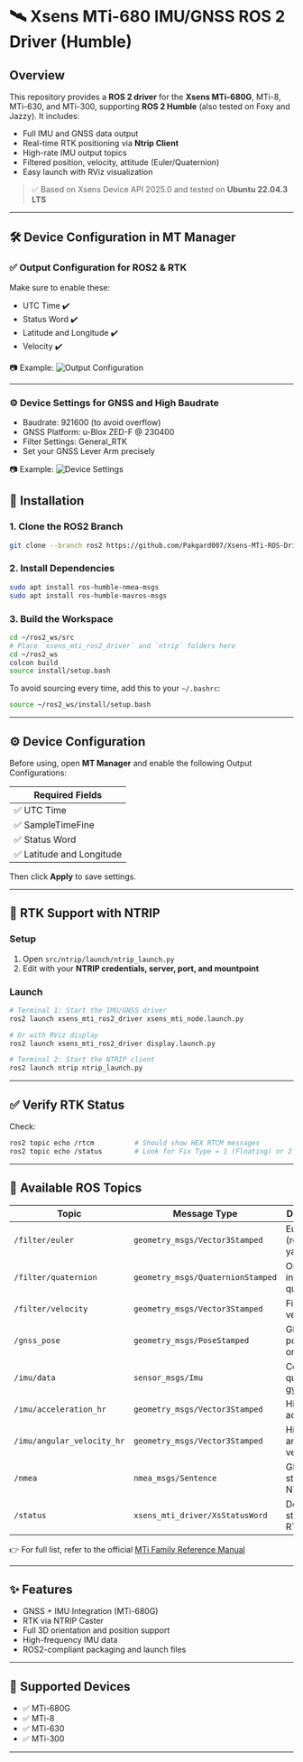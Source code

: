 

# 🛰️ Xsens MTi-680 IMU/GNSS ROS 2 Driver (Humble)

## Overview

This repository provides a **ROS 2 driver** for the **Xsens MTi-680G**, MTi-8, MTi-630, and MTi-300, supporting **ROS 2 Humble** (also tested on Foxy and Jazzy). It includes:

* Full IMU and GNSS data output
* Real-time RTK positioning via **Ntrip Client**
* High-rate IMU output topics
* Filtered position, velocity, attitude (Euler/Quaternion)
* Easy launch with RViz visualization

> ✅ Based on Xsens Device API 2025.0 and tested on **Ubuntu 22.04.3 LTS**

---
## 🛠️ Device Configuration in MT Manager

### ✅ Output Configuration for ROS2 & RTK
Make sure to enable these:
- UTC Time ✔️
- Status Word ✔️
- Latitude and Longitude ✔️
- Velocity ✔️

📷 Example:
![Output Configuration]([images/MTi-680_Output_Configuration.png](https://github.com/Pakgard007/Xsens-MTi-ROS-Driver-and-Ntrip-Client_ROS2_humble/blob/main/MTi-680_Output_Configuration.png))

---

### ⚙️ Device Settings for GNSS and High Baudrate
- Baudrate: 921600 (to avoid overflow)
- GNSS Platform: u-Blox ZED-F @ 230400
- Filter Settings: General_RTK
- Set your GNSS Lever Arm precisely

📷 Example:
![Device Settings](images/MTi-680_Device_Settings.png)

## 🚀 Installation

### 1. Clone the ROS2 Branch

```bash
git clone --branch ros2 https://github.com/Pakgard007/Xsens-MTi-ROS-Driver-and-Ntrip-Client_ROS2_humble
```

### 2. Install Dependencies

```bash
sudo apt install ros-humble-nmea-msgs
sudo apt install ros-humble-mavros-msgs
```

### 3. Build the Workspace

```bash
cd ~/ros2_ws/src
# Place `xsens_mti_ros2_driver` and `ntrip` folders here
cd ~/ros2_ws
colcon build
source install/setup.bash
```

To avoid sourcing every time, add this to your `~/.bashrc`:

```bash
source ~/ros2_ws/install/setup.bash
```

---

## ⚙️ Device Configuration

Before using, open **MT Manager** and enable the following Output Configurations:

| Required Fields          |
| ------------------------ |
| ✅ UTC Time               |
| ✅ SampleTimeFine         |
| ✅ Status Word            |
| ✅ Latitude and Longitude |

Then click **Apply** to save settings.

---

## 📡 RTK Support with NTRIP

### Setup

1. Open `src/ntrip/launch/ntrip_launch.py`
2. Edit with your **NTRIP credentials, server, port, and mountpoint**

### Launch

```bash
# Terminal 1: Start the IMU/GNSS driver
ros2 launch xsens_mti_ros2_driver xsens_mti_node.launch.py

# Or with RViz display
ros2 launch xsens_mti_ros2_driver display.launch.py

# Terminal 2: Start the NTRIP client
ros2 launch ntrip ntrip_launch.py
```

---

## ✅ Verify RTK Status

Check:

```bash
ros2 topic echo /rtcm          # Should show HEX RTCM messages
ros2 topic echo /status        # Look for Fix Type = 1 (Floating) or 2 (Fixed)
```

---

## 🧭 Available ROS Topics

| Topic                      | Message Type                      | Description                      |
| -------------------------- | --------------------------------- | -------------------------------- |
| `/filter/euler`            | `geometry_msgs/Vector3Stamped`    | Euler angles (roll, pitch, yaw)  |
| `/filter/quaternion`       | `geometry_msgs/QuaternionStamped` | Orientation in quaternion        |
| `/filter/velocity`         | `geometry_msgs/Vector3Stamped`    | Filtered velocity                |
| `/gnss_pose`               | `geometry_msgs/PoseStamped`       | GNSS position + orientation      |
| `/imu/data`                | `sensor_msgs/Imu`                 | Combined quaternion, gyro, accel |
| `/imu/acceleration_hr`     | `geometry_msgs/Vector3Stamped`    | High-rate acceleration           |
| `/imu/angular_velocity_hr` | `geometry_msgs/Vector3Stamped`    | High-rate angular velocity       |
| `/nmea`                    | `nmea_msgs/Sentence`              | GPGGA string (for NTRIP)         |
| `/status`                  | `xsens_mti_driver/XsStatusWord`   | Device status and RTK Fix        |

👉 For full list, refer to the official [MTi Family Reference Manual](https://www.xsens.com/mti)

---

## ✨ Features

* GNSS + IMU Integration (MTi-680G)
* RTK via NTRIP Caster
* Full 3D orientation and position support
* High-frequency IMU data
* ROS2-compliant packaging and launch files

---

## 🧰 Supported Devices

* ✅ MTi-680G
* ✅ MTi-8
* ✅ MTi-630
* ✅ MTi-300

---



